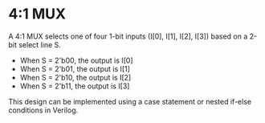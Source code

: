 # 4:1 MUX
A 4:1 MUX selects one of four 1-bit inputs (I[0], I[1], I[2], I[3]) based on a 2-bit select line S.

- When S = 2'b00, the output is I[0]
- When S = 2'b01, the output is I[1]
- When S = 2'b10, the output is I[2]
- When S = 2'b11, the output is I[3]

This design can be implemented using a case statement or nested if-else conditions in Verilog.

